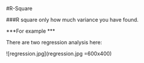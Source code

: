 #R-Square 

###R square only how much variance you have found.

***For example ***

There are two regression analysis here:

![regression.jpg](regression.jpg =600x400) 
